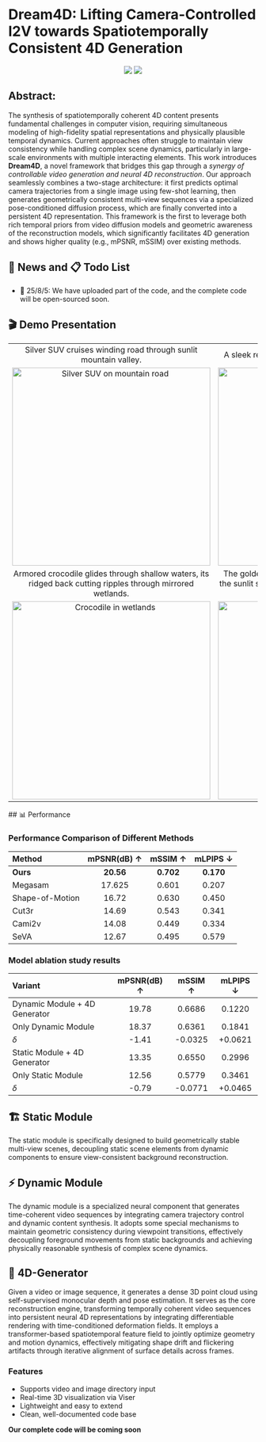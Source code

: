 # Dream4D: Lifting Camera-Controlled I2V towards Spatiotemporally Consistent 4D Generation

<div align="center">
    <a href="https://arxiv.org/abs/2410.15957"><img src="https://img.shields.io/static/v1?label=arXiv&message=2410.15957&color=b21d1a"></a>
    <a href="https://Wanderer7-sk.github.io/Dream4D.github.io"><img src="https://img.shields.io/static/v1?label=Project&message=Page&color=green"></a>
</div>

## Abstract:

The synthesis of spatiotemporally coherent 4D content presents fundamental challenges in computer vision, requiring simultaneous modeling of high-fidelity spatial representations and physically plausible temporal dynamics. Current approaches often struggle to maintain view consistency while handling complex scene dynamics, particularly in large-scale environments with multiple interacting elements. This work introduces **Dream4D**, a novel framework that bridges this gap through a *synergy of controllable video generation and neural 4D reconstruction*. Our approach seamlessly combines a two-stage architecture: it first predicts optimal camera trajectories from a single image using few-shot learning, then generates geometrically consistent multi-view sequences via a specialized pose-conditioned diffusion process, which are finally converted into a persistent 4D representation. This framework is the first to leverage both rich temporal priors from video diffusion models and geometric awareness of the reconstruction models, which significantly facilitates 4D generation and shows higher quality (e.g., mPSNR, mSSIM) over existing methods.

## 🚀 News and 📋 Todo List

- 🌱 25/8/5: We have uploaded part of the code, and the complete code will be open-sourced soon.

## 🎬 Demo Presentation

<table>
    <tr>
        <td align="center">
            Silver SUV cruises winding road through sunlit mountain valley.
        </td>
        <td align="center">
            A sleek red race car speeds down a marked track.
        </td>
    </tr>
    <tr>
        <td align="center">
            <img src="https://github.com/user-attachments/assets/cdfb6399-236a-485c-945b-5ffcbe189712" alt="Silver SUV on mountain road" width="400">
        </td>
        <td align="center">
            <img src="https://github.com/user-attachments/assets/4004b575-dd4a-4bed-8186-3bdfff675526" alt="Red race car on track" width="400">
        </td>
    </tr>
    <tr>
        <td align="center">
            Armored crocodile glides through shallow waters, its ridged back cutting ripples through mirrored wetlands.
        </td>
        <td align="center">
            The golden-maned lion strides purposefully down the sunlit savanna path, his amber eyes burning with regal intensity.
        </td>
    </tr>
    <tr>
        <td align="center">
            <img src="https://github.com/user-attachments/assets/290a4e2f-cd21-4f7d-9434-e3cd458b4a57" alt="Crocodile in wetlands" width="400">
        </td>
        <td align="center">
            <img src="https://github.com/user-attachments/assets/86bd48ef-2726-4c02-8624-693667e87379" alt="Lion on savanna" width="400">
        </td>
    </tr>
</table>
## 📊 Performance

### Performance Comparison of Different Methods

| Method          | mPSNR(dB) $\uparrow$ | mSSIM $\uparrow$ | mLPIPS $\downarrow$ |
| :-------------- | :------------------: | :--------------: | :-----------------: |
| **Ours**        |      **20.56**       |    **0.702**     |      **0.170**      |
| Megasam         |        17.625        |      0.601       |        0.207        |
| Shape-of-Motion |        16.72         |      0.630       |        0.450        |
| Cut3r           |        14.69         |      0.543       |        0.341        |
| Cami2v          |        14.08         |      0.449       |        0.334        |
| SeVA            |        12.67         |      0.495       |        0.579        |

### Model ablation study results

| Variant           | mPSNR(dB) $\uparrow$ | mSSIM $\uparrow$ | mLPIPS $\downarrow$ |
| :-------------------- | :----------: | :--------: | :---------------------------: |
| Dynamic Module + 4D Generator |   19.78 | 0.6686 |            0.1220       |
| Only Dynamic Module |   18.37   | 0.6361 |            0.1841       |
| $\delta$ | -1.41 | -0.0325 | +0.0621 |
| Static Module + 4D Generator | 13.35 | 0.6550 |            0.2996       |
| Only Static Module | 12.56 | 0.5779 |            0.3461     |
| $\delta$ | -0.79 | -0.0771 | +0.0465 |

## 🏗️ Static Module

The static module is specifically designed to build geometrically stable multi-view scenes, decoupling static scene elements from dynamic components to ensure view-consistent background reconstruction. 

## ⚡ Dynamic Module

The dynamic module is a specialized neural component that generates time-coherent video sequences by integrating camera trajectory control and dynamic content synthesis. It adopts some special mechanisms to maintain geometric consistency during viewpoint transitions, effectively decoupling foreground movements from static backgrounds and achieving physically reasonable synthesis of complex scene dynamics.

## 🔧 4D-Generator

Given a video or image sequence, it generates a dense 3D point cloud using self-supervised monocular depth and pose estimation. It serves as the core reconstruction engine, transforming temporally coherent video sequences into persistent neural 4D representations by integrating differentiable rendering with time-conditioned deformation fields.  It employs a transformer-based spatiotemporal feature field to jointly optimize geometry and motion dynamics, effectively mitigating shape drift and flickering artifacts through iterative alignment of surface details across frames.
### Features
- Supports video and image directory input
- Real-time 3D visualization via Viser
- Lightweight and easy to extend
- Clean, well-documented code base



**Our complete code will be coming soon**
